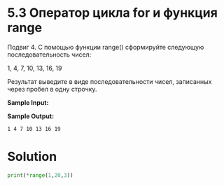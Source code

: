 # 5.3 Оператор цикла for и функция range
Подвиг 4. С помощью функции range() сформируйте следующую последовательность чисел:

1, 4, 7, 10, 13, 16, 19

Результат выведите в виде последовательности чисел, записанных через пробел в одну строчку.

**Sample Input:**

**Sample Output:**
```
1 4 7 10 13 16 19
```
# Solution
```python
print(*range(1,20,3))
```